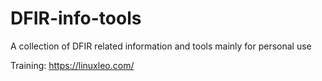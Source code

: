 # DFIR-info-tools
A collection of DFIR related information and tools mainly for personal use

Training:
https://linuxleo.com/
